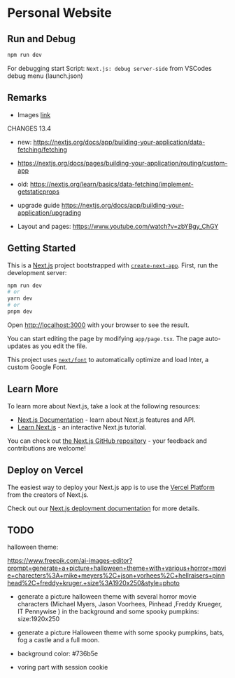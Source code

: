 # Personal Website

## Run and Debug

```bash
npm run dev
```

For debugging start Script: `Next.js: debug server-side` from VSCodes debug menu (launch.json)

## Remarks

- Images [link](https://nextjs.org/docs/pages/api-reference/components/image)

CHANGES 13.4

- new: <https://nextjs.org/docs/app/building-your-application/data-fetching/fetching>
- <https://nextjs.org/docs/pages/building-your-application/routing/custom-app>
- old: <https://nextjs.org/learn/basics/data-fetching/implement-getstaticprops>
- upgrade guide <https://nextjs.org/docs/app/building-your-application/upgrading>

- Layout and pages: <https://www.youtube.com/watch?v=zbYBgy_ChGY>

## Getting Started

This is a [Next.js](https://nextjs.org/) project bootstrapped with [`create-next-app`](https://github.com/vercel/next.js/tree/canary/packages/create-next-app).
First, run the development server:

```bash
npm run dev
# or
yarn dev
# or
pnpm dev
```

Open [http://localhost:3000](http://localhost:3000) with your browser to see the result.

You can start editing the page by modifying `app/page.tsx`. The page auto-updates as you edit the file.

This project uses [`next/font`](https://nextjs.org/docs/basic-features/font-optimization) to automatically optimize and load Inter, a custom Google Font.

## Learn More

To learn more about Next.js, take a look at the following resources:

- [Next.js Documentation](https://nextjs.org/docs) - learn about Next.js features and API.
- [Learn Next.js](https://nextjs.org/learn) - an interactive Next.js tutorial.

You can check out [the Next.js GitHub repository](https://github.com/vercel/next.js/) - your feedback and contributions are welcome!

## Deploy on Vercel

The easiest way to deploy your Next.js app is to use the [Vercel Platform](https://vercel.com/new?utm_medium=default-template&filter=next.js&utm_source=create-next-app&utm_campaign=create-next-app-readme) from the creators of Next.js.

Check out our [Next.js deployment documentation](https://nextjs.org/docs/deployment) for more details.

## TODO

halloween theme:

<https://www.freepik.com/ai-images-editor?prompt=generate+a+picture+halloween+theme+with+various+horror+movie+charecters%3A+mike+meyers%2C+json+vorhees%2C+hellraisers+pinnhead%2C+freddy+kruger.+size%3A1920x250&style=photo>

- generate a picture halloween theme with several horror movie characters (Michael Myers, Jason Voorhees, Pinhead ,Freddy Krueger, IT Pennywise ) in the background and some spooky pumpkins:  size:1920x250

- generate a picture Halloween theme with some spooky pumpkins, bats, fog a castle  and a full moon.

- background color: #736b5e

- voring part with session cookie
